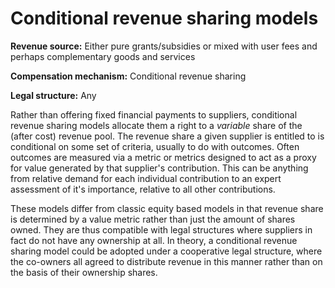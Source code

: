 # Conditional revenue sharing models

**Revenue source:** Either pure grants/subsidies or mixed with user fees and perhaps complementary goods and services

**Compensation mechanism:** Conditional revenue sharing

**Legal structure:** Any

Rather than offering fixed financial payments to suppliers, conditional revenue sharing models allocate them a right to a _variable_ share of the (after cost) revenue pool. The revenue share a given supplier is entitled to is conditional on some set of criteria, usually to do with outcomes. Often outcomes are measured via a metric or metrics designed to act as a proxy for value generated by that supplier's contribution. This can be anything from relative demand for each individual contribution to an expert assessment of it's importance, relative to all other contributions.

These models differ from classic equity based models in that revenue share is determined by a value metric rather than just the amount of shares owned. They are thus compatible with legal structures where suppliers in fact do not have any ownership at all. In theory, a conditional revenue sharing model could be adopted under a cooperative legal structure, where the co-owners all agreed to distribute revenue in this manner rather than on the basis of their ownership shares.
